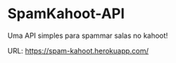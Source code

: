 # SpamKahoot-API
Uma API simples para spammar salas no kahoot!

URL: https://spam-kahoot.herokuapp.com/
